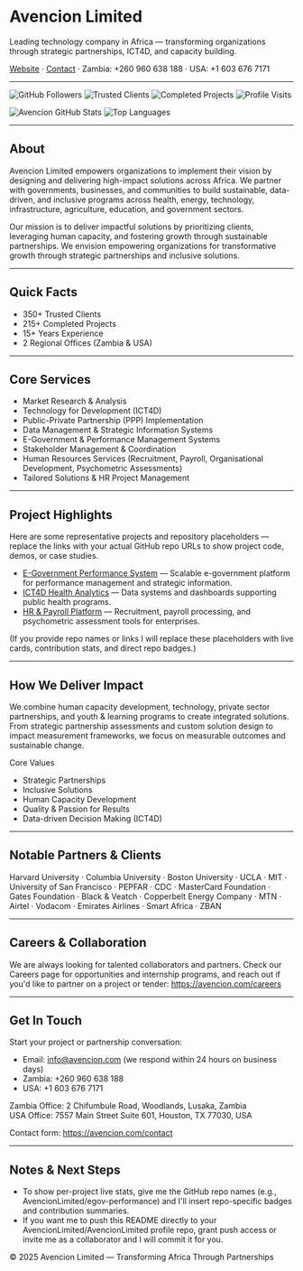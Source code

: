 # Avencion Limited
Leading technology company in Africa — transforming organizations through strategic partnerships, ICT4D, and capacity building.

[Website](https://avencion.com) · [Contact](mailto:info@avencion.com) · Zambia: +260 960 638 188 · USA: +1 603 676 7171

---

<!-- Badges / Live GitHub Stats -->
<p align="left">
  <img src="https://img.shields.io/github/followers/AvencionLimited?style=social" alt="GitHub Followers" />
  <img src="https://img.shields.io/badge/clients-350%2B-brightgreen" alt="Trusted Clients" />
  <img src="https://img.shields.io/badge/projects-215%2B-blue" alt="Completed Projects" />
  <img src="https://visitor-badge.glitch.me/badge?page_id=AvencionLimited.AvencionLimited" alt="Profile Visits" />
</p>

<p align="left">
  <img src="https://github-readme-stats.vercel.app/api?username=AvencionLimited&show_icons=true&theme=default" alt="Avencion GitHub Stats" />
  <img src="https://github-readme-stats.vercel.app/api/top-langs/?username=AvencionLimited&layout=compact&theme=default" alt="Top Languages" />
</p>

---

## About
Avencion Limited empowers organizations to implement their vision by designing and delivering high-impact solutions across Africa. We partner with governments, businesses, and communities to build sustainable, data-driven, and inclusive programs across health, energy, technology, infrastructure, agriculture, education, and government sectors.

Our mission is to deliver impactful solutions by prioritizing clients, leveraging human capacity, and fostering growth through sustainable partnerships. We envision empowering organizations for transformative growth through strategic partnerships and inclusive solutions.

---

## Quick Facts
- 350+ Trusted Clients  
- 215+ Completed Projects  
- 15+ Years Experience  
- 2 Regional Offices (Zambia & USA)

---

## Core Services
- Market Research & Analysis  
- Technology for Development (ICT4D)  
- Public-Private Partnership (PPP) Implementation  
- Data Management & Strategic Information Systems  
- E-Government & Performance Management Systems  
- Stakeholder Management & Coordination  
- Human Resources Services (Recruitment, Payroll, Organisational Development, Psychometric Assessments)  
- Tailored Solutions & HR Project Management

---

## Project Highlights
Here are some representative projects and repository placeholders — replace the links with your actual GitHub repo URLs to show project code, demos, or case studies.

- [E-Government Performance System](https://github.com/AvencionLimited/egov-performance) — Scalable e-government platform for performance management and strategic information.
- [ICT4D Health Analytics](https://github.com/AvencionLimited/ict4d-health-analytics) — Data systems and dashboards supporting public health programs.
- [HR & Payroll Platform](https://github.com/AvencionLimited/hr-payroll) — Recruitment, payroll processing, and psychometric assessment tools for enterprises.

(If you provide repo names or links I will replace these placeholders with live cards, contribution stats, and direct repo badges.)

---

## How We Deliver Impact
We combine human capacity development, technology, private sector partnerships, and youth & learning programs to create integrated solutions. From strategic partnership assessments and custom solution design to impact measurement frameworks, we focus on measurable outcomes and sustainable change.

Core Values
- Strategic Partnerships  
- Inclusive Solutions  
- Human Capacity Development  
- Quality & Passion for Results  
- Data-driven Decision Making (ICT4D)

---

## Notable Partners & Clients
Harvard University · Columbia University · Boston University · UCLA · MIT · University of San Francisco · PEPFAR · CDC · MasterCard Foundation · Gates Foundation · Black & Veatch · Copperbelt Energy Company · MTN · Airtel · Vodacom · Emirates Airlines · Smart Africa · ZBAN

---

## Careers & Collaboration
We are always looking for talented collaborators and partners. Check our Careers page for opportunities and internship programs, and reach out if you'd like to partner on a project or tender:
https://avencion.com/careers

---

## Get In Touch
Start your project or partnership conversation:
- Email: info@avencion.com (we respond within 24 hours on business days)  
- Zambia: +260 960 638 188  
- USA: +1 603 676 7171

Zambia Office: 2 Chifumbule Road, Woodlands, Lusaka, Zambia  
USA Office: 7557 Main Street Suite 601, Houston, TX 77030, USA

Contact form: https://avencion.com/contact

---

## Notes & Next Steps
- To show per-project live stats, give me the GitHub repo names (e.g., AvencionLimited/egov-performance) and I'll insert repo-specific badges and contribution summaries.  
- If you want me to push this README directly to your AvencionLimited/AvencionLimited profile repo, grant push access or invite me as a collaborator and I will commit it for you.

© 2025 Avencion Limited — Transforming Africa Through Partnerships
